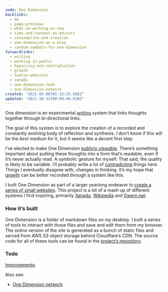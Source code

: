 ```yaml
---
node: One Dimension
backlinks:
  - me
  - page-previews
  - what-im-working-on-now
  - time-and-context-as-editors
  - consumption-and-creation
  - one-dimension-as-a-blog
  - random-symbols-for-one-dimension
forwardlinks:
  - writing
  - working-in-public
  - hypocrisy-and-contradiction
  - growth
  - twelve-websites
  - xanadu
  - one-dimension-todo
  - one-dimension-network
created: "2021-09-08T05:33:25.568Z"
updated: "2021-10-11T00:09:46.810Z"
---
```


One dimension is an experimental [writing](writing.md) system that links thoughts together through bi-directional links.

The goal of this system is to explore the creation of a recorded and constantly evolving body of reflection and synthesis. I don’t know if this will be the _best_ medium for it, but it seems like a decent first step.

I’ve elected to make One Dimension [publicly viewable](working-in-public.md). There’s something important about putting these thoughts into a form that’s readable, even if it’s never actually read. A symbolic gesture for myself. That said, the quality is likely to be variable. I’ll probably write a lot of [contradicting](hypocrisy-and-contradiction.md) things here. Things I eventually disagree with, changes in thinking. It’s my hope that [growth](growth.md) can be better recorded through a system like this.

I built One Dimension as part of a larger yearlong endeavor to [create a series of small websites](twelve-websites.md). This project is a bit of a mash up of different systems I find inspiring, primarily [Xanadu](xanadu.md), [Wikipedia](https://en.wikipedia.org/wiki/Wikipedia:About) and [Gwern.net](https://gwern.net).

### How it’s built

One Dimension is a folder of markdown files on my desktop. I built a series of tools to interact with those files and save and edit them from my browser. The online version of the site is generated as a bunch of static files and served from AWS S3 object storage behind Cloudflare’s CDN. The source code for all of these tools can be found in the [project’s repository](https://github.com/cbroms/thoughts).

### Todo

[Improvements](one-dimension-todo.md).

Also see:

- [One Dimension network](one-dimension-network.md)
